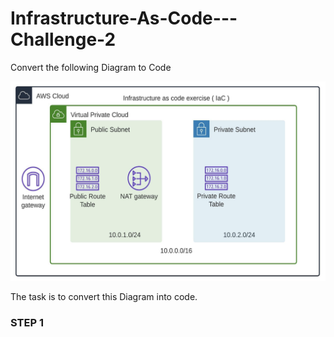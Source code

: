# Infrastructure-As-Code---Challenge-2
Convert the following Diagram to Code

![](image.png)

The task is to convert this Diagram into code. 

### STEP 1 ###
